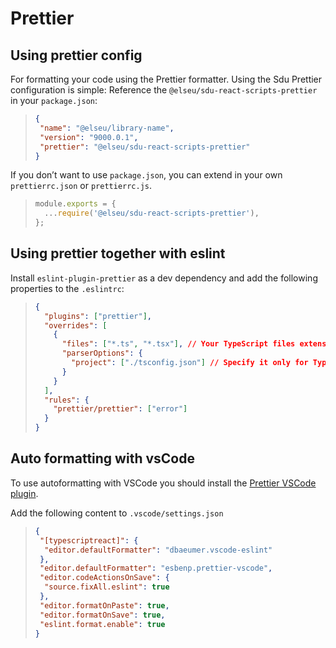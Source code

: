 # Prettier

## Using prettier config

For formatting your code using the Prettier formatter. Using the Sdu Prettier configuration is simple: Reference the `@elseu/sdu-react-scripts-prettier` in your `package.json`:

> ```json
> {
>  "name": "@elseu/library-name",
>  "version": "9000.0.1",
>  "prettier": "@elseu/sdu-react-scripts-prettier"
> }
> ```

If you don’t want to use `package.json`, you can extend in your own `prettierrc.json` or `prettierrc.js`.

> ```js
> module.exports = {
>   ...require('@elseu/sdu-react-scripts-prettier'),
> };
> ```

## Using prettier together with eslint

Install `eslint-plugin-prettier` as a dev dependency and add the following properties to the `.eslintrc`:

> ``` json
> {
>   "plugins": ["prettier"],
>   "overrides": [
>     {
>       "files": ["*.ts", "*.tsx"], // Your TypeScript files extension
>       "parserOptions": {
>         "project": ["./tsconfig.json"] // Specify it only for TypeScript files
>       }
>     }
>   ],
>   "rules": {
>     "prettier/prettier": ["error"]
>   }
> }
> ```

## Auto formatting with vsCode

To use autoformatting with VSCode you should install the [Prettier VSCode plugin](https://marketplace.visualstudio.com/items?itemName=esbenp.prettier-vscode).

Add the following content to `.vscode/settings.json`
> ``` json
> {
>  "[typescriptreact]": {
>   "editor.defaultFormatter": "dbaeumer.vscode-eslint"
>  },
>  "editor.defaultFormatter": "esbenp.prettier-vscode",
>  "editor.codeActionsOnSave": {
>   "source.fixAll.eslint": true
>  },
>  "editor.formatOnPaste": true,
>  "editor.formatOnSave": true,
>  "eslint.format.enable": true
> }
> ```

